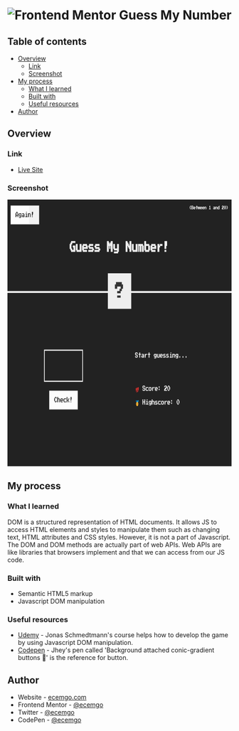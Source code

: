 # <img src="https://github.com/ecemgo/guess-my-number/assets/13468728/6530aacf-495e-4e27-8345-9eb793c8211f" title="Frontend Mentor" alt="Frontend Mentor" width="50" height="50"/> Guess My Number

## Table of contents

- [Overview](#overview)
  - [Link](#link)
  - [Screenshot](#screenshot)
- [My process](#my-process)
  - [What I learned](#what-i-learned)
  - [Built with](#built-with)
  - [Useful resources](#useful-resources)
- [Author](#author)

## Overview

### Link

- [Live Site](https://ecemgo-guess-my-number.netlify.app/)

### Screenshot

<div align="left">
<img src=./screenshot.jpg title="draggable image slider" alt="draggable image slider" width="800" height="600"/>

## My process

### What I learned

DOM is a structured representation of HTML documents. It allows JS to access HTML elements and styles to manipulate them such as changing text, HTML attributes and CSS styles. However, it is not a part of Javascript. The DOM and DOM methods are actually part of web APIs. Web APIs are like libraries that browsers implement and that we can access from our JS code.

### Built with

- Semantic HTML5 markup
- Javascript DOM manipulation

### Useful resources

- [Udemy](https://www.udemy.com/course/the-complete-javascript-course/) - Jonas Schmedtmann's course helps how to develop the game by using Javascript DOM manipulation.
- [Codepen](https://codepen.io/jh3y/pen/QWZyxdg) - Jhey's pen called 'Background attached conic-gradient buttons 🤙' is the reference for button.

## Author

- Website - [ecemgo.com](https://www.ecemgo.com/)
- Frontend Mentor - [@ecemgo](https://www.frontendmentor.io/profile/ecemgo)
- Twitter - [@ecemgo](https://twitter.com/ecemgo)
- CodePen - [@ecemgo](https://codepen.io/ecemgo)
